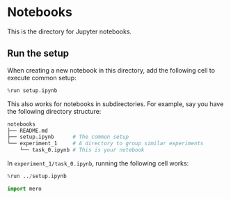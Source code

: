 # Notebooks

This is the directory for Jupyter notebooks.

## Run the setup

When creating a new notebook in this directory, add the following cell to execute common setup:

```python
%run setup.ipynb
```

This also works for notebooks in subdirectories. For example, say you have the following directory structure:

```bash
notebooks
├── README.md
├── setup.ipynb      # The common setup
└── experiment_1     # A directory to group similar experiments
    └── task_0.ipynb # This is your notebook
```

In `experiment_1/task_0.ipynb`, running the following cell works:

```python
%run ../setup.ipynb

import mero
```